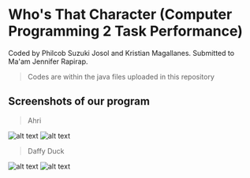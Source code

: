 # Who's That Character (Computer Programming 2 Task Performance)
Coded by Philcob Suzuki Josol and Kristian Magallanes. Submitted to Ma'am Jennifer Rapirap. 
> Codes are within the java files uploaded in this repository

## Screenshots of our program
> Ahri

![alt text](https://i.imgur.com/QGuhWTz.jpg)
![alt text](https://i.imgur.com/g8gyBP3.jpg)

> Daffy Duck

![alt text](https://i.imgur.com/lSgOjHZ.jpg)
![alt text](https://i.imgur.com/BpLRzAN.jpg)
